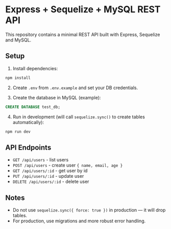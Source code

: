 # Express + Sequelize + MySQL REST API


This repository contains a minimal REST API built with Express, Sequelize and MySQL.


## Setup


1. Install dependencies:


```bash
npm install
```


2. Create `.env` from `.env.example` and set your DB credentials.


3. Create the database in MySQL (example):


```sql
CREATE DATABASE test_db;
```


4. Run in development (will call `sequelize.sync()` to create tables automatically):


```bash
npm run dev
```


## API Endpoints


- `GET /api/users` - list users
- `POST /api/users` - create user `{ name, email, age }`
- `GET /api/users/:id` - get user by id
- `PUT /api/users/:id` - update user
- `DELETE /api/users/:id` - delete user


## Notes


- Do not use `sequelize.sync({ force: true })` in production — it will drop tables.
- For production, use migrations and more robust error handling.